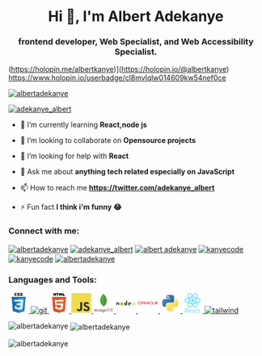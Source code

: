 <h1 align="center">Hi 👋, I'm Albert Adekanye</h1>
<h3 align="center">frontend developer, Web Specialist, and Web Accessibility Specialist.</h3>

(https://holopin.me/albertkanye)](https://holopin.io/@albertkanye)
https://www.holopin.io/userbadge/cl8mvlqlw014609kw54nef0ce

<p align="left"> <a href="https://github.com/ryo-ma/github-profile-trophy"><img src="https://github-profile-trophy.vercel.app/?username=albertadekanye" alt="albertadekanye" /></a> </p>

<p align="left"> <a href="https://twitter.com/adekanye_albert" target="blank"><img src="https://img.shields.io/twitter/follow/adekanye_albert?logo=twitter&style=for-the-badge" alt="adekanye_albert" /></a> </p>

- 🌱 I’m currently learning **React,node js**

- 👯 I’m looking to collaborate on **Opensource projects**

- 🤝 I’m looking for help with **React**

- 💬 Ask me about **anything tech related especially on JavaScript**

- 📫 How to reach me **https://twitter.com/adekanye_albert**

- ⚡ Fun fact **I think i'm funny 😂**

<h3 align="left">Connect with me:</h3>
<p align="left">
<a href="https://dev.to/albertadekanye" target="blank"><img align="center" src="https://raw.githubusercontent.com/rahuldkjain/github-profile-readme-generator/master/src/images/icons/Social/devto.svg" alt="albertadekanye" height="30" width="40" /></a>
<a href="https://twitter.com/adekanye_albert" target="blank"><img align="center" src="https://raw.githubusercontent.com/rahuldkjain/github-profile-readme-generator/master/src/images/icons/Social/twitter.svg" alt="adekanye_albert" height="30" width="40" /></a>
<a href="https://linkedin.com/in/albert adekanye" target="blank"><img align="center" src="https://raw.githubusercontent.com/rahuldkjain/github-profile-readme-generator/master/src/images/icons/Social/linked-in-alt.svg" alt="albert adekanye" height="30" width="40" /></a>
<a href="https://instagram.com/kanyecode" target="blank"><img align="center" src="https://raw.githubusercontent.com/rahuldkjain/github-profile-readme-generator/master/src/images/icons/Social/instagram.svg" alt="kanyecode" height="30" width="40" /></a>
<a href="https://hashnode.com/kanyecode" target="blank"><img align="center" src="https://raw.githubusercontent.com/rahuldkjain/github-profile-readme-generator/master/src/images/icons/Social/hashnode.svg" alt="kanyecode" height="30" width="40" /></a>
<a href="https://www.leetcode.com/albertadekanye" target="blank"><img align="center" src="https://raw.githubusercontent.com/rahuldkjain/github-profile-readme-generator/master/src/images/icons/Social/leet-code.svg" alt="albertadekanye" height="30" width="40" /></a>
</p>

<h3 align="left">Languages and Tools:</h3>
<p align="left"> <a href="https://www.w3schools.com/css/" target="_blank" rel="noreferrer"> <img src="https://raw.githubusercontent.com/devicons/devicon/master/icons/css3/css3-original-wordmark.svg" alt="css3" width="40" height="40"/> </a> <a href="https://git-scm.com/" target="_blank" rel="noreferrer"> <img src="https://www.vectorlogo.zone/logos/git-scm/git-scm-icon.svg" alt="git" width="40" height="40"/> </a> <a href="https://www.w3.org/html/" target="_blank" rel="noreferrer"> <img src="https://raw.githubusercontent.com/devicons/devicon/master/icons/html5/html5-original-wordmark.svg" alt="html5" width="40" height="40"/> </a> <a href="https://developer.mozilla.org/en-US/docs/Web/JavaScript" target="_blank" rel="noreferrer"> <img src="https://raw.githubusercontent.com/devicons/devicon/master/icons/javascript/javascript-original.svg" alt="javascript" width="40" height="40"/> </a> <a href="https://www.mongodb.com/" target="_blank" rel="noreferrer"> <img src="https://raw.githubusercontent.com/devicons/devicon/master/icons/mongodb/mongodb-original-wordmark.svg" alt="mongodb" width="40" height="40"/> </a> <a href="https://nodejs.org" target="_blank" rel="noreferrer"> <img src="https://raw.githubusercontent.com/devicons/devicon/master/icons/nodejs/nodejs-original-wordmark.svg" alt="nodejs" width="40" height="40"/> </a> <a href="https://www.oracle.com/" target="_blank" rel="noreferrer"> <img src="https://raw.githubusercontent.com/devicons/devicon/master/icons/oracle/oracle-original.svg" alt="oracle" width="40" height="40"/> </a> <a href="https://www.python.org" target="_blank" rel="noreferrer"> <img src="https://raw.githubusercontent.com/devicons/devicon/master/icons/python/python-original.svg" alt="python" width="40" height="40"/> </a> <a href="https://reactjs.org/" target="_blank" rel="noreferrer"> <img src="https://raw.githubusercontent.com/devicons/devicon/master/icons/react/react-original-wordmark.svg" alt="react" width="40" height="40"/> </a> <a href="https://tailwindcss.com/" target="_blank" rel="noreferrer"> <img src="https://www.vectorlogo.zone/logos/tailwindcss/tailwindcss-icon.svg" alt="tailwind" width="40" height="40"/> </a> </p>

<p><img align="left" src="https://github-readme-stats.vercel.app/api/top-langs?username=albertadekanye&show_icons=true&locale=en&layout=compact" alt="albertadekanye" /></p>

<p>&nbsp;<img align="center" src="https://github-readme-stats.vercel.app/api?username=albertadekanye&show_icons=true&locale=en" alt="albertadekanye" /></p>

<p><img align="center" src="https://github-readme-streak-stats.herokuapp.com/?user=albertadekanye&" alt="albertadekanye" /></p>

